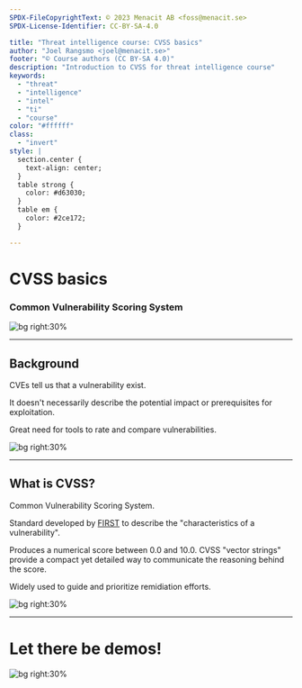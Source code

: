 ```yaml
---
SPDX-FileCopyrightText: © 2023 Menacit AB <foss@menacit.se>
SPDX-License-Identifier: CC-BY-SA-4.0

title: "Threat intelligence course: CVSS basics"
author: "Joel Rangsmo <joel@menacit.se>"
footer: "© Course authors (CC BY-SA 4.0)"
description: "Introduction to CVSS for threat intelligence course"
keywords:
  - "threat"
  - "intelligence"
  - "intel"
  - "ti"
  - "course"
color: "#ffffff"
class:
  - "invert"
style: |
  section.center {
    text-align: center;
  }
  table strong {
    color: #d63030;
  }
  table em {
    color: #2ce172;
  }

---
```

<!-- _footer: "%ATTRIBUTION_PREFIX% Marcin Wichary (CC BY 2.0)" -->
# CVSS basics
### Common Vulnerability Scoring System 

![bg right:30%](images/09-computer.jpg)

---
<!-- _footer: "%ATTRIBUTION_PREFIX% Marcin Wichary (CC BY 2.0)" -->
## Background
CVEs tell us that a vulnerability exist.  

It doesn't necessarily describe the potential impact or prerequisites for exploitation.  

Great need for tools to rate and compare vulnerabilities.

![bg right:30%](images/09-computer.jpg)

---
<!-- _footer: "%ATTRIBUTION_PREFIX% Marcin Wichary (CC BY 2.0)" -->
## What is CVSS?
Common Vulnerability Scoring System.  

Standard developed by [FIRST](https://www.first.org/) to describe
the "characteristics of a vulnerability".  

Produces a numerical score between 0.0 and 10.0.
CVSS "vector strings" provide a compact yet
detailed way to communicate the reasoning behind the score.

Widely used to guide and prioritize remidiation efforts.

![bg right:30%](images/09-computer.jpg)

---
<!-- _footer: "%ATTRIBUTION_PREFIX% Marcin Wichary (CC BY 2.0)" -->
# Let there be demos!

![bg right:30%](images/09-computer.jpg)
